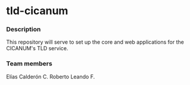 # tld-cicanum

### Description

This repository will serve to set up the core and web applications for the CICANUM's TLD service.

### Team members

Elías Calderón C.
Roberto Leando F.
